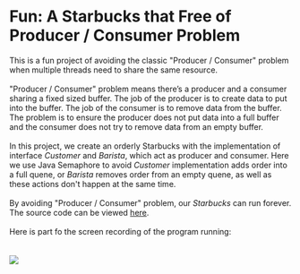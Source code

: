 # Fun: A Starbucks that Free of Producer / Consumer Problem
This is a fun project of avoiding the classic "Producer / Consumer" problem when multiple threads need to share the same resource. <br/>
<br/>
"Producer / Consumer" problem means there’s a producer and a consumer sharing a fixed sized buffer. The job of the producer is to create data to put into the buffer. The job of the consumer is to remove data from the buffer. The problem is to ensure the producer does not put data into a full buffer and the consumer does not try to remove data from an empty buffer.<br/>
<br/>
In this project, we create an orderly Starbucks with the implementation of interface <i>Customer</i> and <i>Barista</i>, which act as producer and consumer. Here we use Java Semaphore to avoid <i>Customer</i> implementation adds order into a full quene, or <i>Barista</i> removes order from an empty quene, as well as these actions don't happen at the same time. <br/>
<br/>
By avoiding "Producer / Consumer" problem, our <i>Starbucks</i> can run forever. The source code can be viewed <a href="https://github.com/hhongjiang/hhongjiang.github.io/tree/master/java-project/display">here</a>.<br/>
<br/>
Here is part fo the screen recording of the program running:<br/>
<br/>
<br/>
<img src="java-project.gif">
